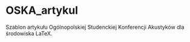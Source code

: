 # OSKA_artykul
Szablon artykułu Ogólnopolskiej Studenckiej Konferencji Akustyków dla środowiska LaTeX.
